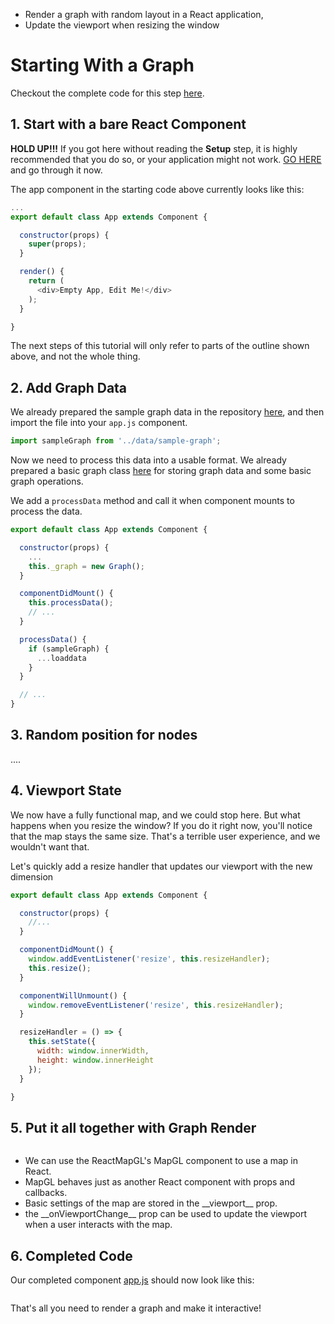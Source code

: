 <!-- INJECT:"StartingWithMap" heading -->

<ul class='insert learning-objectives'>
<li>Render a graph with random layout in a React application,</li>
<li>Update the viewport when resizing the window</li>
</ul>

# Starting With a Graph

Checkout the complete code for this step
[here](https://github.com/uber-common/vis-tutorial/tree/master/demos/starting-with-graph).

## 1. Start with a bare React Component

**HOLD UP!!!** If you got here without reading the **Setup** step, it is
highly recommended that you do so, or your application might not work.
[GO HERE](https://uber-common.github.io/vis-tutorial/#/setup) and go through it now.

The app component in the starting code above currently looks like this:
```js
...
export default class App extends Component {

  constructor(props) {
    super(props);
  }

  render() {
    return (
      <div>Empty App, Edit Me!</div>
    );
  }

}
```
The next steps of this tutorial will only refer to parts of the outline shown
above, and not the whole thing.

## 2. Add Graph Data

We already prepared the sample graph data in the repository
[here](https://github.com/uber-common/vis-tutorial/blob/master/demos/data/sample-graph.js),
and then import the file into your `app.js` component.

```js
import sampleGraph from '../data/sample-graph';
```

Now we need to process this data into a usable format. 
We already prepared a basic graph class [here]() for storing graph data and some basic graph operations.

We add a `processData` method and call it when component mounts to process
the data.

```js
export default class App extends Component {

  constructor(props) {
    ...
    this._graph = new Graph();
  }

  componentDidMount() {
    this.processData();
    // ...
  }

  processData() {
    if (sampleGraph) {
      ...loaddata
    }
  }

  // ...
}
```

## 3. Random position for nodes

....


## 4. Viewport State

We now have a fully functional map, and we could stop here. But what happens
when you resize the window? If you do it right now, you'll notice that the map
stays the same size. That's a terrible user experience, and we wouldn't want that.

Let's quickly add a resize handler that updates our viewport with the new dimension
```js
export default class App extends Component {

  constructor(props) {
    //...
  }

  componentDidMount() {
    window.addEventListener('resize', this.resizeHandler);
    this.resize();
  }

  componentWillUnmount() {
    window.removeEventListener('resize', this.resizeHandler);
  }

  resizeHandler = () => {
    this.setState({
      width: window.innerWidth,
      height: window.innerHeight
    });
  }

}
```

## 5. Put it all together with Graph Render


```js

```

<ul class='insert takeaways'>
<li>We can use the ReactMapGL's MapGL component to use a map in React.</li>
<li>MapGL behaves just as another React component with props and callbacks.</li>
<li>Basic settings of the map are stored in the __viewport__ prop.</li>
<li>the __onViewportChange__ prop can be used to update the viewport when a user interacts with the map.</li>
</ul>

## 6. Completed Code

Our completed component [app.js](https://github.com/uber-common/vis-tutorial/blob/master/src/demos/starting-with-map/app.js) should now look like this:

```js

```

That's all you need to render a graph and make it interactive!
